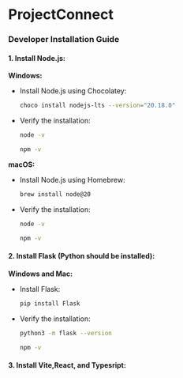 
# ProjectConnect

### Developer Installation Guide

#### 1. Install Node.js:

**Windows:**

- Install Node.js using Chocolatey:
  ```bash
  choco install nodejs-lts --version="20.18.0"
  ```

- Verify the installation:
  ```bash
  node -v
  ```

  ```bash
  npm -v
  ```

**macOS:**

- Install Node.js using Homebrew:
  ```bash
  brew install node@20
  ```

- Verify the installation:
  ```bash
  node -v
  ```

  ```bash
  npm -v
  ```

#### 2. Install Flask (Python should be installed):
**Windows and Mac:**

- Install Flask:
  ```bash
  pip install Flask
  ```

- Verify the installation:
  ```bash
  python3 -m flask --version
  ```
  ```bash
  npm -v
  ```
#### 3. Install Vite,React, and Typesript:

